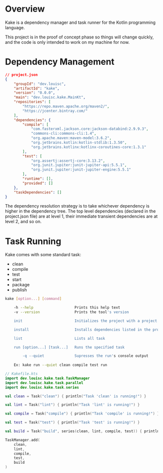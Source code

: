 # Overview

Kake is a dependency manager and task runner for the Kotlin programming language.

This project is in the proof of concept phase so things will change quickly, and the code is only 
intended to work on my machine for now.


# Dependency Management

```json
// project.json
{
    "groupId": "dev.louisc",
    "artifactId": "kake",
    "version": "0.0.0",
    "main": "dev.louisc.kake.MainKt",
    "repositories": [
        "https://repo.maven.apache.org/maven2/",
        "https://jcenter.bintray.com/"
    ],
    "dependencies": {
        "compile": [
            "com.fasterxml.jackson.core:jackson-databind:2.9.9.3",
            "commons-cli:commons-cli:1.4",
            "org.apache.maven:maven-model:3.6.2",
            "org.jetbrains.kotlin:kotlin-stdlib:1.3.50",
            "org.jetbrains.kotlinx:kotlinx-coroutines-core:1.3.1"
        ],
        "test": [
            "org.assertj:assertj-core:3.13.2",
            "org.junit.jupiter:junit-jupiter-api:5.5.1",
            "org.junit.jupiter:junit-jupiter-engine:5.5.1"
        ],
        "runtime": [],
        "provided": []
    },
    "taskDependencies": []
}
```

The dependency resolution strategy is to take whichever dependency is higher in the dependency tree. 
The top level dependencies (declared in the project.json file) are at level 1, their immediate 
transient dependencies are at level 2, and so on.


# Task Running

Kake comes with some standard task:

- clean
- compile
- test
- start
- package
- publish

```sh
kake [option...] [command]

    -h --help                   Prints this help text
    -v --version                Prints the tool's version

    init                        Initializes the project with a project.json file

    install                     Installs dependencies listed in the project.json file

    list                        Lists all task

    run [option...] [task...]   Runs the specified task

        -q --quiet              Supresses the run's console output
        
    Ex: kake run --quiet clean compile test run
```

```kotlin
// Kakefile.kts
import dev.louisc.kake.task.TaskManager
import dev.louisc.kake.task.parallel
import dev.louisc.kake.task.series

val clean = Task("clean") { println("Task 'clean' is running!") }

val lint = Task("lint") { println("Task 'lint' is running!") }

val compile = Task("compile") { println("Task 'compile' is running!") }

val test = Task("test") { println("Task 'test' is running!") }

val build = Task("build", series(clean, lint, compile, test)) { println("Task 'build' is running!") }

TaskManager.add(
    clean,
    lint,
    compile,
    test,
    build
)
```
